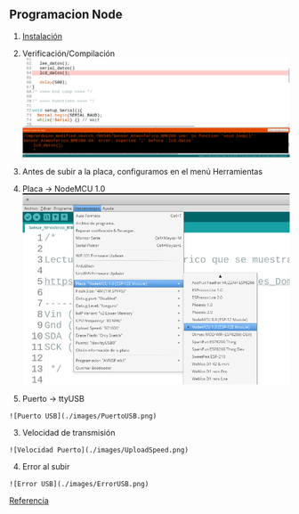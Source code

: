 ## Programacion Node

1. [Instalación](./ConfiguracionIDE.md)
1. Verificación/Compilación
![Error compilacion](./images/ErrorCodigo.png)
1. Antes de subir a la placa, configuramos en el menú Herramientas
  1. Placa -> NodeMCU 1.0
  ![NodeMCU](./images/Placa-NodeMCU1.0.png)

  2. Puerto -> ttyUSB

    ![Puerto USB](./images/PuertoUSB.png)

  3. Velocidad de transmisión

    ![Velocidad Puerto](./images/UploadSpeed.png)
  4. Error al subir

    ![Error USB](./images/ErrorUSB.png)

[Referencia](
https://www.luisllamas.es/esp8266-nodemcu/)
